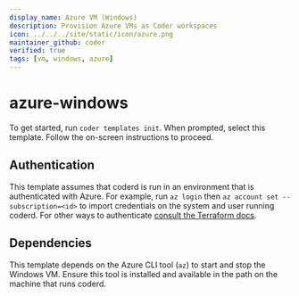 ```yaml
---
display_name: Azure VM (Windows)
description: Provision Azure VMs as Coder workspaces
icon: ../../../site/static/icon/azure.png
maintainer_github: coder
verified: true
tags: [vm, windows, azure]
---
```


# azure-windows

To get started, run `coder templates init`. When prompted, select this template.
Follow the on-screen instructions to proceed.

## Authentication

This template assumes that coderd is run in an environment that is authenticated
with Azure. For example, run `az login` then `az account set --subscription=<id>`
to import credentials on the system and user running coderd. For other ways to
authenticate [consult the Terraform docs](https://registry.terraform.io/providers/hashicorp/azurerm/latest/docs#authenticating-to-azure).

## Dependencies

This template depends on the Azure CLI tool (`az`) to start and stop the Windows VM. Ensure this
tool is installed and available in the path on the machine that runs coderd.
